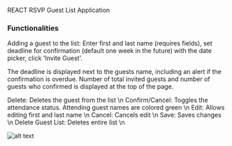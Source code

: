 REACT RSVP Guest List Application

### Functionalities

Adding a guest to the list:
Enter first and last name (requires fields), set deadline for confirmation (default one week in the future) with the date picker, click 'Invite Guest'.


The deadline is displayed next to the guests name, including an alert if the confirmation is overdue. Number of total invited guests and number of guests who confirmed is displayed at the top of the page.

Delete: Deletes the guest from the list \n
Confirm/Cancel: Toggles the attendance status. Attending guest names are colored green \n
Edit: Allows editing first and last name \n
Cancel: Cancels edit \n
Save: Saves changes \n
Delete Guest List: Deletes entire list \n

![alt text](https://github.com/thorinaboenke/guestlist/blob/master/src/images/Guestlist-screenshot.png)


